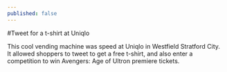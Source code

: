 ```yaml
---
published: false
---
```


#Tweet for a t-shirt at Uniqlo

This cool vending machine was speed at Uniqlo in Westfield Stratford City. It allowed shoppers to tweet to get a free t-shirt, and also enter a competition to win Avengers: Age of Ultron premiere tickets.

